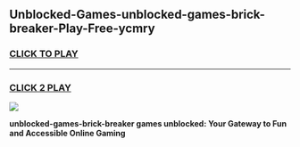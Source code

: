 
## Unblocked-Games-unblocked-games-brick-breaker-Play-Free-ycmry
<h3>
<a href="https://premium76.site?title=unblocked-games-brick-breaker&ref=10A">CLICK TO PLAY</a></h3>
<hr>

<h3>
<a href="https://premium76.site?title=unblocked-games-brick-breaker&ref=10A">CLICK 2 PLAY</a>
  
</h3>

<a href="https://premium76.site?title=unblocked-games-brick-breaker&ref=10A"><img src="https://clearcache.store/games.png"></a>


**unblocked-games-brick-breaker games unblocked: Your Gateway to Fun and Accessible Online Gaming**
